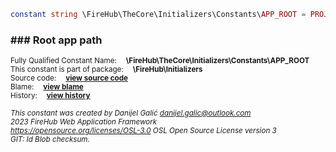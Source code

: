 
```php
constant string \FireHub\TheCore\Initializers\Constants\APP_ROOT = PROJECT_ROOT . DS . 'app'
```

### ### Root app path
<sub>Fully Qualified Constant Name:  **\FireHub\TheCore\Initializers\Constants\APP_ROOT**</sub><br>
<sub>This constant is part of package:  **\FireHub\Initializers**</sub><br>
<sub>Source code:  **[view source code](https://github.com/The-FireHub-Project/Core/blob/v1.0/src/initializers/constants/paths.php#L63)**</sub><br>
<sub>Blame:  **[view blame](https://github.com/The-FireHub-Project/Core/blame/v1.0/src/initializers/constants/paths.php)**</sub><br>
<sub>History:  **[view history](https://github.com/The-FireHub-Project/Core/commits/v1.0/src/initializers/constants/paths.php)**</sub><br>

<sub>_This constant was created by Danijel Galić <danijel.galic@outlook.com>_</sub><br>
<sub>_2023 FireHub Web Application Framework_</sub><br>
<sub>_<https://opensource.org/licenses/OSL-3.0> OSL Open Source License version 3_</sub><br>
<sub>_GIT: $Id$ Blob checksum._</sub><br>


